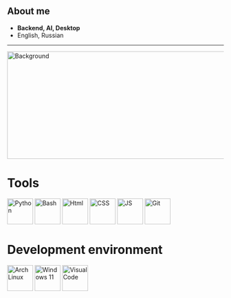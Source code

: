 ## About me
- **Backend, AI, Desktop**
- English, Russian 
<hr>
<div>
  <img src="head_background.jpg" width=1920, height=250 alt="Background" />
</div>
<div>
  <h1>Tools</h1>
  <img src="https://cdn.jsdelivr.net/gh/devicons/devicon@latest/icons/python/python-original.svg" width=60, height=60 alt="Python" />
  <img src="https://cdn.jsdelivr.net/gh/devicons/devicon@latest/icons/bash/bash-original.svg" width=60, height=60 alt="Bash" />
  <img src="https://cdn.jsdelivr.net/gh/devicons/devicon@latest/icons/html5/html5-original.svg" width=60, height=60 alt="Html" />
  <img src="https://cdn.jsdelivr.net/gh/devicons/devicon@latest/icons/css3/css3-original.svg" width=60, height=60 alt="CSS" />
  <img src="https://cdn.jsdelivr.net/gh/devicons/devicon@latest/icons/javascript/javascript-original.svg" width=60, height=60 alt="JS" />
  <img src="https://cdn.jsdelivr.net/gh/devicons/devicon@latest/icons/git/git-original.svg" width=60, height=60 alt="Git" />
</div>
<div>
  <h1>Development environment</h1>
  <img src="https://cdn.jsdelivr.net/gh/devicons/devicon@latest/icons/archlinux/archlinux-original.svg" width=60, height=60 alt="Arch Linux" />
  <img src="https://cdn.jsdelivr.net/gh/devicons/devicon@latest/icons/windows11/windows11-original.svg" width=60, height=60 alt="Windows 11" />
  <img src="https://cdn.jsdelivr.net/gh/devicons/devicon@latest/icons/vscode/vscode-original.svg" width=60, height=60 alt="Visual Code" />
</div>
